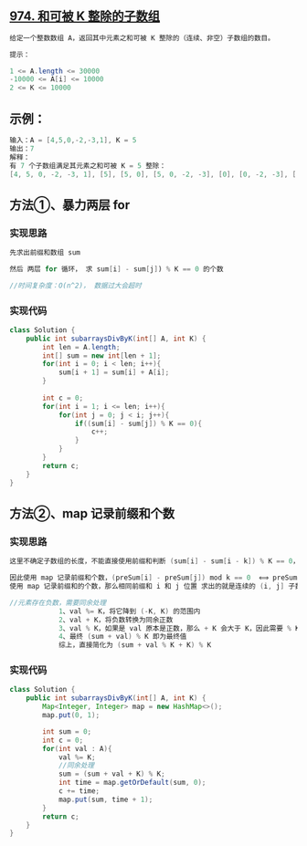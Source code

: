 ## **[974. 和可被 K 整除的子数组](https://leetcode-cn.com/problems/subarray-sums-divisible-by-k/)**

```java
给定一个整数数组 A，返回其中元素之和可被 K 整除的（连续、非空）子数组的数目。

提示：

1 <= A.length <= 30000
-10000 <= A[i] <= 10000
2 <= K <= 10000
```



## **示例：**

```java
输入：A = [4,5,0,-2,-3,1], K = 5
输出：7
解释：
有 7 个子数组满足其元素之和可被 K = 5 整除：
[4, 5, 0, -2, -3, 1], [5], [5, 0], [5, 0, -2, -3], [0], [0, -2, -3], [-2, -3]
```





## **方法①、暴力两层 for**

### **实现思路**

```java
先求出前缀和数组 sum

然后 两层 for 循环， 求 sum[i] - sum[j]) % K == 0 的个数

//时间复杂度：O(n^2)， 数据过大会超时
```



### **实现代码**

```java
class Solution {
    public int subarraysDivByK(int[] A, int K) {
        int len = A.length;
        int[] sum = new int[len + 1];
        for(int i = 0; i < len; i++){
            sum[i + 1] = sum[i] + A[i];
        }
        
        int c = 0;
        for(int i = 1; i <= len; i++){
            for(int j = 0; j < i; j++){
                if((sum[i] - sum[j]) % K == 0){
                    c++;
                }
            }
        }
        return c;
    }
}
```





## **方法②、map 记录前缀和个数**

### **实现思路**

```java
这里不确定子数组的长度，不能直接使用前缀和判断 (sum[i] - sum[i - k]) % K == 0，因为 k 不固定

因此使用 map 记录前缀和个数，(preSum[i] - preSum[j]) mod k == 0  ⟺ preSum[i] mod k == preSum[j] mod k
使用 map 记录前缀和的个数，那么相同前缀和 i 和 j 位置 求出的就是连续的 (i, j] 子数组

//元素存在负数，需要同余处理
            1、val %= K，将它降到 (-K, K) 的范围内
            2、val + K，将负数转换为同余正数
            3、val % K，如果是 val 原本是正数，那么 + K 会大于 K，因此需要 % K
            4、最终 (sum + val) % K 即为最终值
            综上，直接简化为 (sum + val % K + K) % K
```





### **实现代码**

```java
class Solution {
    public int subarraysDivByK(int[] A, int K) {
        Map<Integer, Integer> map = new HashMap<>();
        map.put(0, 1);

        int sum = 0;
        int c = 0;
        for(int val : A){
            val %= K;
            //同余处理
            sum = (sum + val + K) % K;
            int time = map.getOrDefault(sum, 0);
            c += time;
            map.put(sum, time + 1);
        }
        return c;
    }
}
```

